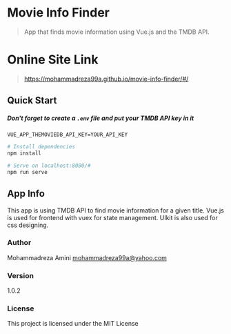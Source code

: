 # Movie Info Finder

> App that finds movie information using Vue.js and the TMDB API.

# Online Site Link

> https://mohammadreza99a.github.io/movie-info-finder/#/

## Quick Start

##### Don't forget to create a `.env` file and put your TMDB API key in it

```
VUE_APP_THEMOVIEDB_API_KEY=YOUR_API_KEY
```

```bash
# Install dependencies
npm install

# Serve on localhost:8080/#
npm run serve
```

## App Info

This app is using TMDB API to find movie information for a given title.
Vue.js is used for frontend with vuex for state management.
UIkit is also used for css designing.

### Author

Mohammadreza Amini
mohammadreza99a@yahoo.com

### Version

1.0.2

### License

This project is licensed under the MIT License

